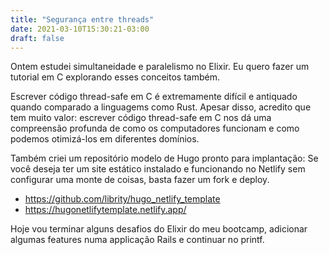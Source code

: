 ```yaml
---
title: "Segurança entre threads"
date: 2021-03-10T15:30:21-03:00
draft: false
---
```


Ontem estudei simultaneidade e paralelismo no Elixir.
Eu quero fazer um tutorial em C explorando esses conceitos também.

Escrever código thread-safe em C é extremamente difícil e antiquado quando
comparado a linguagems como Rust.
Apesar disso, acredito que tem muito valor:
escrever código thread-safe em C nos dá uma compreensão profunda de como os
computadores funcionam e como podemos otimizá-los em diferentes domínios.

Também criei um repositório modelo de Hugo pronto para implantação:
Se você deseja ter um site estático instalado e funcionando no Netlify sem
configurar uma monte de coisas, basta fazer um fork e deploy.

- https://github.com/librity/hugo_netlify_template
- https://hugonetlifytemplate.netlify.app/

Hoje vou terminar alguns desafios do Elixir do meu bootcamp, adicionar algumas
features numa applicação Rails e continuar no printf.
